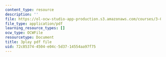 ```yaml
---
content_type: resource
description: ''
file: https://ol-ocw-studio-app-production.s3.amazonaws.com/courses/3-091-introduction-to-solid-state-chemistry-fall-2018/72c853744504e04c5d3714554aa97f75_Gqic72B-1MU.pdf
file_type: application/pdf
learning_resource_types: []
ocw_type: OCWFile
resourcetype: Document
title: 3play pdf file
uid: 72c85374-4504-e04c-5d37-14554aa97f75
---
```

